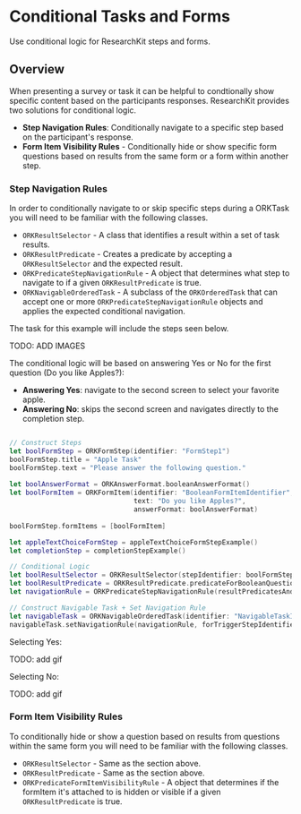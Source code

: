 # Conditional Tasks and Forms

Use conditional logic for ResearchKit steps and forms.

## Overview

When presenting a survey or task it can be helpful to condtionally show specific content based on the participants responses. ResearchKit provides two solutions for conditional logic.

- **Step Navigation Rules**: Conditionally navigate to a specific step based on the participant's response.
- **Form Item Visibility Rules** - Conditionally hide or show specific form questions based on results from the same form or a form within another step.



### Step Navigation Rules

In order to conditionally navigate to or skip specific steps during a ORKTask you will need to be familiar with the following classes. 

- `ORKResultSelector` - A class that identifies a result within a set of task results.
- `ORKResultPredicate` - Creates a predicate by accepting a `ORKResultSelector` and the expected result.
- `ORKPredicateStepNavigationRule` - A object that determines what step to navigate to if a given `ORKResultPredicate` is true.
- `ORKNavigableOrderedTask` - A subclass of the `ORKOrderedTask` that can accept one or more `ORKPredicateStepNavigationRule` objects and applies the expected conditional navigation.


The task for this example will include the steps seen below.

TODO: ADD IMAGES

The conditional logic will be based on answering Yes or No for the first question (Do you like Apples?):

- **Answering Yes**: navigate to the second screen to select your favorite apple.
- **Answering No**: skips the second screen and navigates directly to the completion step.

```swift

// Construct Steps
let boolFormStep = ORKFormStep(identifier: "FormStep1")
boolFormStep.title = "Apple Task"
boolFormStep.text = "Please answer the following question."
        
let boolAnswerFormat = ORKAnswerFormat.booleanAnswerFormat()
let boolFormItem = ORKFormItem(identifier: "BooleanFormItemIdentifier", 
							   text: "Do you like Apples?", 
							   answerFormat: boolAnswerFormat)
        
boolFormStep.formItems = [boolFormItem]

let appleTextChoiceFormStep = appleTextChoiceFormStepExample()
let completionStep = completionStepExample()

// Conditional Logic
let boolResultSelector = ORKResultSelector(stepIdentifier: boolFormStep.identifier, resultIdentifier: boolFormItem.identifier)
let boolResultPredicate = ORKResultPredicate.predicateForBooleanQuestionResult(with: boolResultSelector, expectedAnswer: false)
let navigationRule = ORKPredicateStepNavigationRule(resultPredicatesAndDestinationStepIdentifiers: [ (boolResultPredicate, completionStep.identifier) ])

// Construct Navigable Task + Set Navigation Rule
let navigableTask = ORKNavigableOrderedTask(identifier: "NavigableTaskIdentifier", steps: [formStep1, appleTextChoiceFormStep, completionStep])
navigableTask.setNavigationRule(navigationRule, forTriggerStepIdentifier: formStep1.identifier)
```

Selecting Yes:

TODO: add gif


Selecting No:

TODO: add gif

### Form Item Visibility Rules

To conditionally hide or show a question based on results from questions within the same form you will need to be familiar with the following classes.

- `ORKResultSelector` - Same as the section above.
- `ORKResultPredicate` - Same as the section above.
- `ORKPredicateFormItemVisibilityRule` - A object that determines if the formItem it's attached to is hidden or visible if a given `ORKResultPredicate` is true.





